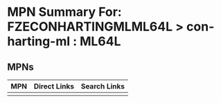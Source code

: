 



# MPN Summary For: FZECONHARTINGMLML64L > con-harting-ml : ML64L

## MPNs
  

|MPN|Direct Links|Search Links|
| :--- | :--- | :--- |
||||

